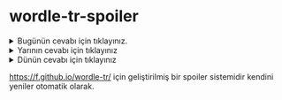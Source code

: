 # wordle-tr-spoiler

<details>
  <summary>Bugünün cevabı için tıklayınız.</summary>
  <br>
    <b> huzur </b>
</details>

<details>
  <summary>Yarının cevabı için tıklayınız</summary>
  <br>
   <b> sürgü </b>
</details>

<details>
  <summary>Dünün cevabı için tıklayınız </summary>
  <br>
  <b> dolay </b>
</details>

https://f.github.io/wordle-tr/ için geliştirilmiş bir spoiler sistemidir kendini yeniler otomatik olarak.

